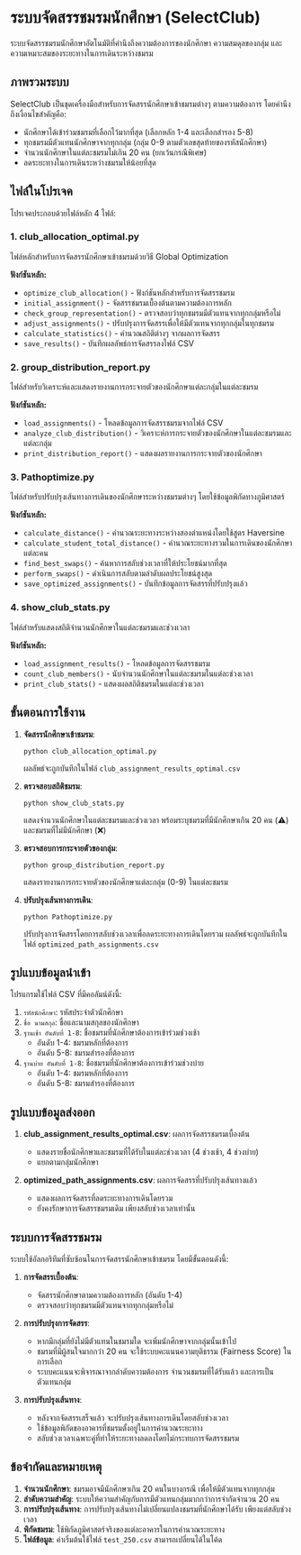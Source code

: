 # ระบบจัดสรรชมรมนักศึกษา (SelectClub)

ระบบจัดสรรชมรมนักศึกษาอัตโนมัติที่คำนึงถึงความต้องการของนักศึกษา ความสมดุลของกลุ่ม และความเหมาะสมของระยะทางในการเดินระหว่างชมรม

## ภาพรวมระบบ

SelectClub เป็นชุดเครื่องมือสำหรับการจัดสรรนักศึกษาเข้าชมรมต่างๆ ตามความต้องการ โดยคำนึงถึงเงื่อนไขสำคัญคือ:
- นักศึกษาได้เข้าร่วมชมรมที่เลือกไว้มากที่สุด (เลือกหลัก 1-4 และเลือกสำรอง 5-8)
- ทุกชมรมมีตัวแทนนักศึกษาจากทุกกลุ่ม (กลุ่ม 0-9 ตามตัวเลขสุดท้ายของรหัสนักศึกษา)
- จำนวนนักศึกษาในแต่ละชมรมไม่เกิน 20 คน (ยกเว้นกรณีพิเศษ)
- ลดระยะทางในการเดินระหว่างชมรมให้น้อยที่สุด

## ไฟล์ในโปรเจค

โปรเจคประกอบด้วยไฟล์หลัก 4 ไฟล์:

### 1. club_allocation_optimal.py
ไฟล์หลักสำหรับการจัดสรรนักศึกษาเข้าชมรมด้วยวิธี Global Optimization

**ฟังก์ชันหลัก:**
- `optimize_club_allocation()` - ฟังก์ชันหลักสำหรับการจัดสรรชมรม
- `initial_assignment()` - จัดสรรชมรมเบื้องต้นตามความต้องการหลัก
- `check_group_representation()` - ตรวจสอบว่าทุกชมรมมีตัวแทนจากทุกกลุ่มหรือไม่
- `adjust_assignments()` - ปรับปรุงการจัดสรรเพื่อให้มีตัวแทนจากทุกกลุ่มในทุกชมรม
- `calculate_statistics()` - คำนวณสถิติต่างๆ จากผลการจัดสรร
- `save_results()` - บันทึกผลลัพธ์การจัดสรรลงไฟล์ CSV

### 2. group_distribution_report.py
ไฟล์สำหรับวิเคราะห์และแสดงรายงานการกระจายตัวของนักศึกษาแต่ละกลุ่มในแต่ละชมรม

**ฟังก์ชันหลัก:**
- `load_assignments()` - โหลดข้อมูลการจัดสรรชมรมจากไฟล์ CSV
- `analyze_club_distribution()` - วิเคราะห์การกระจายตัวของนักศึกษาในแต่ละชมรมและแต่ละกลุ่ม
- `print_distribution_report()` - แสดงผลรายงานการกระจายตัวของนักศึกษา

### 3. Pathoptimize.py
ไฟล์สำหรับปรับปรุงเส้นทางการเดินของนักศึกษาระหว่างชมรมต่างๆ โดยใช้ข้อมูลพิกัดทางภูมิศาสตร์

**ฟังก์ชันหลัก:**
- `calculate_distance()` - คำนวณระยะทางระหว่างสองตำแหน่งโดยใช้สูตร Haversine
- `calculate_student_total_distance()` - คำนวณระยะทางรวมในการเดินของนักศึกษาแต่ละคน
- `find_best_swaps()` - ค้นหาการสลับช่วงเวลาที่ให้ประโยชน์มากที่สุด
- `perform_swaps()` - ดำเนินการสลับตามลำดับผลประโยชน์สูงสุด
- `save_optimized_assignments()` - บันทึกข้อมูลการจัดสรรที่ปรับปรุงแล้ว

### 4. show_club_stats.py
ไฟล์สำหรับแสดงสถิติจำนวนนักศึกษาในแต่ละชมรมและช่วงเวลา

**ฟังก์ชันหลัก:**
- `load_assignment_results()` - โหลดข้อมูลการจัดสรรชมรม
- `count_club_members()` - นับจำนวนนักศึกษาในแต่ละชมรมในแต่ละช่วงเวลา
- `print_club_stats()` - แสดงผลสถิติชมรมในแต่ละช่วงเวลา

## ขั้นตอนการใช้งาน

1. **จัดสรรนักศึกษาเข้าชมรม**:
   ```
   python club_allocation_optimal.py
   ```
   ผลลัพธ์จะถูกบันทึกในไฟล์ `club_assignment_results_optimal.csv`

2. **ตรวจสอบสถิติชมรม**:
   ```
   python show_club_stats.py
   ```
   แสดงจำนวนนักศึกษาในแต่ละชมรมและช่วงเวลา พร้อมระบุชมรมที่มีนักศึกษาเกิน 20 คน (⚠️) และชมรมที่ไม่มีนักศึกษา (❌)

3. **ตรวจสอบการกระจายตัวของกลุ่ม**:
   ```
   python group_distribution_report.py
   ```
   แสดงรายงานการกระจายตัวของนักศึกษาแต่ละกลุ่ม (0-9) ในแต่ละชมรม

4. **ปรับปรุงเส้นทางการเดิน**:
   ```
   python Pathoptimize.py
   ```
   ปรับปรุงการจัดสรรโดยการสลับช่วงเวลาเพื่อลดระยะทางการเดินโดยรวม ผลลัพธ์จะถูกบันทึกในไฟล์ `optimized_path_assignments.csv`

## รูปแบบข้อมูลนำเข้า

โปรแกรมใช้ไฟล์ CSV ที่มีคอลัมน์ดังนี้:

1. `รหัสนักศึกษา`: รหัสประจำตัวนักศึกษา
2. `ชื่อ นามสกุล`: ชื่อและนามสกุลของนักศึกษา
3. `ฐานเช้า อันดับที่ 1-8`: ชื่อชมรมที่นักศึกษาต้องการเข้าร่วมช่วงเช้า 
   - อันดับ 1-4: ชมรมหลักที่ต้องการ
   - อันดับ 5-8: ชมรมสำรองที่ต้องการ
4. `ฐานบ่าย อันดับที่ 1-8`: ชื่อชมรมที่นักศึกษาต้องการเข้าร่วมช่วงบ่าย
   - อันดับ 1-4: ชมรมหลักที่ต้องการ
   - อันดับ 5-8: ชมรมสำรองที่ต้องการ

## รูปแบบข้อมูลส่งออก

1. **club_assignment_results_optimal.csv**: ผลการจัดสรรชมรมเบื้องต้น
   - แสดงรายชื่อนักศึกษาและชมรมที่ได้รับในแต่ละช่วงเวลา (4 ช่วงเช้า, 4 ช่วงบ่าย)
   - แยกตามกลุ่มนักศึกษา

2. **optimized_path_assignments.csv**: ผลการจัดสรรที่ปรับปรุงเส้นทางแล้ว
   - แสดงผลการจัดสรรที่ลดระยะทางการเดินโดยรวม
   - ยังคงรักษาการจัดสรรชมรมเดิม เพียงสลับช่วงเวลาเท่านั้น

## ระบบการจัดสรรชมรม

ระบบใช้อัลกอริทึมที่ซับซ้อนในการจัดสรรนักศึกษาเข้าชมรม โดยมีขั้นตอนดังนี้:

1. **การจัดสรรเบื้องต้น**:
   - จัดสรรนักศึกษาตามความต้องการหลัก (อันดับ 1-4)
   - ตรวจสอบว่าทุกชมรมมีตัวแทนจากทุกกลุ่มหรือไม่

2. **การปรับปรุงการจัดสรร**:
   - หากมีกลุ่มที่ยังไม่มีตัวแทนในชมรมใด จะเพิ่มนักศึกษาจากกลุ่มนั้นเข้าไป
   - ชมรมที่มีผู้สนใจมากกว่า 20 คน จะใช้ระบบคะแนนความยุติธรรม (Fairness Score) ในการเลือก
   - ระบบคะแนนจะพิจารณาจากลำดับความต้องการ จำนวนชมรมที่ได้รับแล้ว และการเป็นตัวแทนกลุ่ม

3. **การปรับปรุงเส้นทาง**:
   - หลังจากจัดสรรเสร็จแล้ว จะปรับปรุงเส้นทางการเดินโดยสลับช่วงเวลา
   - ใช้ข้อมูลพิกัดของอาคารที่ชมรมตั้งอยู่ในการคำนวณระยะทาง
   - สลับช่วงเวลาเฉพาะคู่ที่ทำให้ระยะทางลดลงโดยไม่กระทบการจัดสรรชมรม

## ข้อจำกัดและหมายเหตุ

1. **จำนวนนักศึกษา**: ชมรมอาจมีนักศึกษาเกิน 20 คนในบางกรณี เพื่อให้มีตัวแทนจากทุกกลุ่ม
2. **ลำดับความสำคัญ**: ระบบให้ความสำคัญกับการมีตัวแทนกลุ่มมากกว่าการจำกัดจำนวน 20 คน
3. **การปรับปรุงเส้นทาง**: การปรับปรุงเส้นทางไม่เปลี่ยนแปลงชมรมที่นักศึกษาได้รับ เพียงแต่สลับช่วงเวลา
4. **พิกัดชมรม**: ใช้พิกัดภูมิศาสตร์จริงของแต่ละอาคารในการคำนวณระยะทาง
5. **ไฟล์ข้อมูล**: ค่าเริ่มต้นใช้ไฟล์ `test_250.csv` สามารถเปลี่ยนได้ในโค้ด
